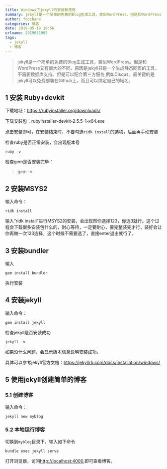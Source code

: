 ```yaml
---
title: Windows下jekyll的安装和使用
summary: jekyll是一个简单的免费的Blog生成工具，类似WordPress。但是和WordPress又有很大的不同，原因是jekyll只是一个生成静态网页的工具。
author: foochane
categories: 博客
date: 2019-05-19 10:56
urlname: 2019051905
tags:
  - jekyll
  - 博客
---
```


>jekyll是一个简单的免费的Blog生成工具，类似WordPress。但是和WordPress又有很大的不同，原因是jekyll只是一个生成静态网页的工具，不需要数据库支持。但是可以配合第三方服务,例如Disqus。最关键的是jekyll可以免费部署在Github上，而且可以绑定自己的域名。

## 1 安装 Ruby+devkit
下载地址：https://rubyinstaller.org/downloads/

下载安装包：rubyinstaller-devkit-2.5.5-1-x64.exe

点击安装即可，在安装结束时，不要勾选`ridk install`的选项，后面再手动安装

检查ruby是否正常安装，会出现版本号
```
ruby -v
```
检查gem是否安装完毕：

>gem -v

## 2 安装MSYS2

输入命令：
```
ridk install
```
输入“ridk install”进行MSYS2的安装，会出现然你选择123，你选3就行。这个过程会下载很多安装包什么的，耐心等待，一定要耐心，要完整装完才行，装好会让你再做一次123选择，这个时候不需要选了，直接enter退出就行了。

## 3 安装bundler
输入
```
gem install bundler
```
执行安装

## 4 安装jekyll

输入命令：
```
gem install jekyll
```
检查jekyll是否安装成功
```
jekyll -v
```

如果没什么问题，会显示版本信息说明安装成功。

具体可以参考jekyll官方文档：https://jekyllrb.com/docs/installation/windows/


## 5 使用jekyll创建简单的博客
### 5.1 创建博客
输入命令：
```
jekyll new myblog
```

### 5.2 本地运行博客
切换到`myblog`目录下，输入如下命令
```
bundle exec jekyll serve
```
打开浏览器，访问[http://localhost:4000](http://localhost:4000),即可查看博客。
